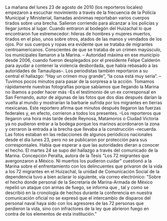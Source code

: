 La mañana del lunes 23 de agosto de 2010 (los reporteros locales) empezaron a escuchar movimiento a través de la frecuencia de la Policía Municipal y Ministerial, llamadas anónimas reportaban varios cuerpos tirados sobre una brecha. Salieron corriendo para alcanzar a los policías y llegar juntos al lugar.
Cuando entraron al bodegón del Huizachal lo que encontraron fue estremecedor: hileras de hombres y mujeres muertos, tirados en el piso, unos sobre otros, atados de las manos y vendados de los ojos. Por sus cuerpos y ropas era evidente que se trataba de migrantes centroamericanos.
Conscientes de que se trataba de un crimen mayúsculo, los municipales llamaron a la Marina. – Autoridad máxima en ese municipio desde 2006, cuando fueron desplegados por el presidente Felipe Calderón para ayudar a contener la violencia desbordada, que había rebasado a las autoridades de Tamaulipas–. Los periodistas también reportaron a su central el hallazgo: “Hay un crimen muy grande”, “la cosa está muy seria”.
–Tuvimos pocos minutos para pasar de la sorpresa a la acción. Tomamos rápidamente nuestras fotografías porque sabíamos que llegando la Marina no íbamos a poder hacer más –Es el testimonio de un ex corresponsal en San Fernando, autor de algunas de las fotos que dos días después darían la vuelta al mundo y mostrarían la barbarie sufrida por los migrantes en tierras mexicanas.
Este reportero afirma que minutos después llegaron las fuerzas federales y, en efecto, corrieron a todos los presentes. –Los reporteros que llegaron una hora más tarde desde Reynosa, Matamoros o Ciudad Victoria ya no pudieron entrar a la bodega porque los marinos acordonaron la zona y cerraron la entrada a la brecha que llevaba a la construcción –recuerda.
Las fotos estaban en las redacciones de algunos periódicos nacionales desde el día lunes 23, pero no se publicaron por protección para sus corresponsales. Había que esperar a que las autoridades dieran a conocer el hecho. El martes 24 se supo del hallazgo a través del comunicado de la Marina.
Concepción Peralta, autora de la Tesis  "Los 72 migrantes que avergonzaron a México. Ni muertos los pudieron cuidar" cuestionó a la Marina sobre el enfrentamiento con los delincuentes que privaron de la vida a los 72 migrantes en el Huizachal, la unidad de Comunicación Social de la dependencia tuvo a bien aclarar lo siguiente, vía correo electrónico:
"Sobre el hecho donde personal de la Secretaría de Marina-Armada de México repelió un ataque con armas de fuego, se informa que , tal y como se describió en la cronología de hechos durante la conferencia en nuestra comunicación oficial no se expresó que el intercambio de disparos del personal naval haya sido con los agresores de las 72 personas que perdieron la vida, sino con infractores de la ley que abrieron fuego en contra de los elementos de esta institución."
